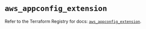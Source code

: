 # `aws_appconfig_extension`

Refer to the Terraform Registry for docs: [`aws_appconfig_extension`](https://registry.terraform.io/providers/hashicorp/aws/5.99.1/docs/resources/appconfig_extension).
